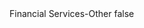 <?xml version="1.0" encoding="UTF-8"?>
<CustomMetadata xmlns="http://soap.sforce.com/2006/04/metadata">
    <label>Financial Services-Other</label>
    <protected>false</protected>
</CustomMetadata>
